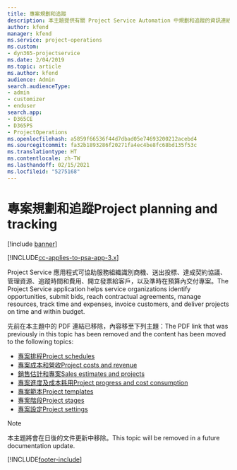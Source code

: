 ```yaml
---
title: 專案規劃和追蹤
description: 本主題提供有關 Project Service Automation 中規劃和追蹤的資訊連結。
author: kfend
manager: kfend
ms.service: project-operations
ms.custom:
- dyn365-projectservice
ms.date: 2/04/2019
ms.topic: article
ms.author: kfend
audience: Admin
search.audienceType:
- admin
- customizer
- enduser
search.app:
- D365CE
- D365PS
- ProjectOperations
ms.openlocfilehash: a5859f66536f44d7dbad05e74693200212acebd4
ms.sourcegitcommit: fa32b1893286f20271fa4ec4be8fc68bd135f53c
ms.translationtype: HT
ms.contentlocale: zh-TW
ms.lasthandoff: 02/15/2021
ms.locfileid: "5275168"
---
```

# <a name="project-planning-and-tracking"></a><span data-ttu-id="81456-103">專案規劃和追蹤</span><span class="sxs-lookup"><span data-stu-id="81456-103">Project planning and tracking</span></span>

[!include [banner](../../includes/psa-now-project-operations.md)]

[!INCLUDE[cc-applies-to-psa-app-3.x](../../includes/cc-applies-to-psa-app-3x.md)]

<span data-ttu-id="81456-104">Project Service 應用程式可協助服務組織識別商機、送出投標、達成契約協議、管理資源、追蹤時間和費用、開立發票給客戶，以及準時在預算內交付專案。</span><span class="sxs-lookup"><span data-stu-id="81456-104">The Project Service application helps service organizations identify opportunities, submit bids, reach contractual agreements, manage resources, track time and expenses, invoice customers, and deliver projects on time and within budget.</span></span> 

<span data-ttu-id="81456-105">先前在本主題中的 PDF 連結已移除，內容移至下列主題：</span><span class="sxs-lookup"><span data-stu-id="81456-105">The PDF link that was previously in this topic has been removed and the content has been moved to the following topics:</span></span>

- [<span data-ttu-id="81456-106">專案排程</span><span class="sxs-lookup"><span data-stu-id="81456-106">Project schedules</span></span>](../project-creating.md)
- [<span data-ttu-id="81456-107">專案成本和營收</span><span class="sxs-lookup"><span data-stu-id="81456-107">Project costs and revenue</span></span>](../project-estimating.md)
- [<span data-ttu-id="81456-108">銷售估計和專案</span><span class="sxs-lookup"><span data-stu-id="81456-108">Sales estimates and projects</span></span>](../project-leveraging.md)
- [<span data-ttu-id="81456-109">專案進度及成本耗用</span><span class="sxs-lookup"><span data-stu-id="81456-109">Project progress and cost consumption</span></span>](../project-tracking.md)
- [<span data-ttu-id="81456-110">專案範本</span><span class="sxs-lookup"><span data-stu-id="81456-110">Project templates</span></span>](../project-templates.md)
- [<span data-ttu-id="81456-111">專案階段</span><span class="sxs-lookup"><span data-stu-id="81456-111">Project stages</span></span>](../project-stages.md)
- [<span data-ttu-id="81456-112">專案設定</span><span class="sxs-lookup"><span data-stu-id="81456-112">Project settings</span></span>](../project-settings.md)

> [!NOTE]
> <span data-ttu-id="81456-113">本主題將會在日後的文件更新中移除。</span><span class="sxs-lookup"><span data-stu-id="81456-113">This topic will be removed in a future documentation update.</span></span> 


[!INCLUDE[footer-include](../../includes/footer-banner.md)]